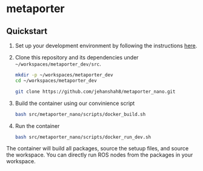 # metaporter

## Quickstart

1. Set up your development environment by following the instructions [here](https://github.com/NVIDIA-ISAAC-ROS/isaac_ros_common/blob/main/docs/dev-env-setup.md).  

2. Clone this repository and its dependencies under `~/workspaces/metaporter_dev/src`.

    ```bash
    mkdir -p ~/workspaces/metaporter_dev
    cd ~/workspaces/metaporter_dev
    ```

    ```bash
    git clone https://github.com/jehanshah8/metaporter_nano.git
    ```
3. Build the container using our convinience script
    ```bash
    bash src/metaporter_nano/scripts/docker_build.sh
    ```
4. Run the container 
    ```bash
    bash src/metaporter_nano/scripts/docker_run_dev.sh
    ```
The container will build all packages, source the setuup files, and source the workspace. You can directly run ROS nodes from the packages in your workspace. 
